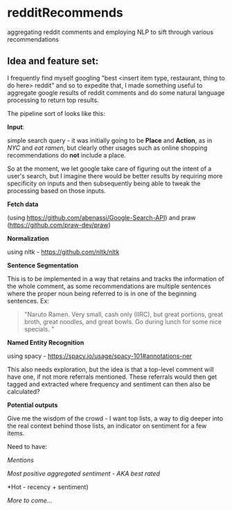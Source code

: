 # redditRecommends
aggregating reddit comments and employing NLP to sift through various recommendations

## Idea and feature set:

I frequently find myself googling "best \<insert item type, restaurant, thing to do here\> reddit" and so to expedite that, I made something useful to aggregate google results of reddit comments and do some natural language processing to return top results.

The pipeline sort of looks like this:

**Input**: 

simple search query - it was initially going to be **Place** and **Action**, as in *NYC* and *eat ramen*, 
but clearly other usages such as online shopping recommendations do **not** include a place. 

So at the moment, we let google take care of figuring out the intent of a user's search, but I imagine there would be
better results by requiring more specificity on inputs and then subsequently being able to tweak the processing based
on those inputs.


**Fetch data**

(using https://github.com/abenassi/Google-Search-API) and praw (https://github.com/praw-dev/praw)


**Normalization**

using nltk - https://github.com/nltk/nltk

**Sentence Segmentation**

This is to be implemented in a way that retains and tracks the information of the whole comment, as some
recommendations are multiple sentences where the proper noun being referred to is in one of the beginning sentences. Ex:

>"Naruto Ramen. Very small, cash only (IIRC), but great portions, great broth, great noodles, and great bowls. Go during lunch for some nice specials. "

**Named Entity Recognition**

using spacy - https://spacy.io/usage/spacy-101#annotations-ner

This also needs exploration, but the idea is that a top-level comment will have one, if not more referrals mentioned.
These referrals would then get tagged and extracted where frequency and sentiment can then also be calculated?

**Potential outputs**

Give me the wisdom of the crowd - I want top lists, a way to dig deeper into the real context behind those lists,
an indicator on sentiment for a few items.

Need to have:

*Mentions*

*Most positive aggregated sentiment - AKA best rated*

*Hot - recency + sentiment)

*More to come...*
